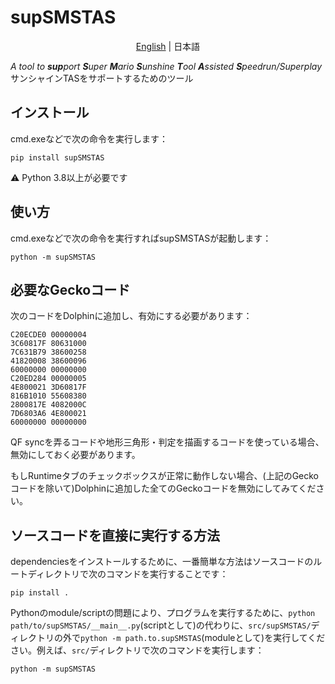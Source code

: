 # supSMSTAS
<p align="center">
  <a href="https://github.com/sup39/supSMSTAS/blob/main/README.md">English</a> |
  <span>日本語</span>
</p>

*A tool to **sup**port **S**uper **M**ario **S**unshine **T**ool **A**ssisted **S**peedrun/Superplay*  
サンシャインTASをサポートするためのツール

## インストール
cmd.exeなどで次の命令を実行します：
```
pip install supSMSTAS
```
:warning: Python 3.8以上が必要です

## 使い方
cmd.exeなどで次の命令を実行すればsupSMSTASが起動します：
```
python -m supSMSTAS
```

## 必要なGeckoコード
次のコードをDolphinに追加し、有効にする必要があります：
```
C20ECDE0 00000004
3C60817F 80631000
7C631B79 38600258
41820008 38600096
60000000 00000000
C20ED284 00000005
4E800021 3D60817F
816B1010 55608380
2800817E 4082000C
7D6803A6 4E800021
60000000 00000000
```

QF syncを弄るコードや地形三角形・判定を描画するコードを使っている場合、無効にしておく必要があります。

もしRuntimeタブのチェックボックスが正常に動作しない場合、(上記のGeckoコードを除いて)Dolphinに追加した全てのGeckoコードを無効にしてみてください。

## ソースコードを直接に実行する方法
dependenciesをインストールするために、一番簡単な方法はソースコードのルートディレクトリで次のコマンドを実行することです：
```
pip install .
```

Pythonのmodule/scriptの問題により、プログラムを実行するために、`python path/to/supSMSTAS/__main__.py`(scriptとして)の代わりに、`src/supSMSTAS/`ディレクトリの外で`python -m path.to.supSMSTAS`(moduleとして)を実行してください。例えば、`src/`ディレクトリで次のコマンドを実行します：
```
python -m supSMSTAS
```
